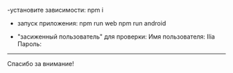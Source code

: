 -установите зависимости:
npm i
<br/>
- запуск приложения:
  npm run web
npm run android

- "засиженный пользователь" для проверки:
Имя пользователя:
Ilia
Пароль:
***
Спасибо за внимание!
